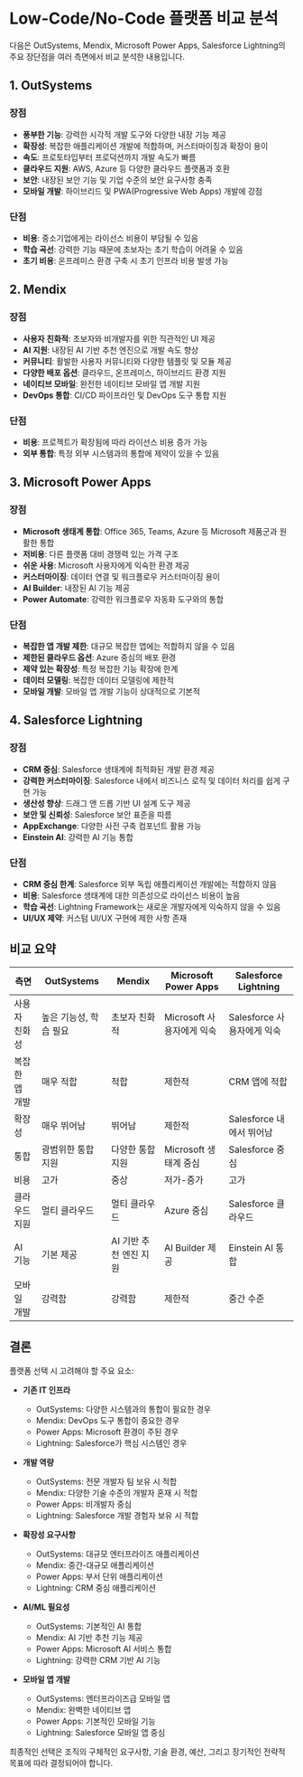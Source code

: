 # Low-Code/No-Code 플랫폼 비교 분석

다음은 OutSystems, Mendix, Microsoft Power Apps, Salesforce Lightning의 주요 장단점을 여러 측면에서 비교 분석한 내용입니다.

## 1. OutSystems

### 장점
- **풍부한 기능**: 강력한 시각적 개발 도구와 다양한 내장 기능 제공
- **확장성**: 복잡한 애플리케이션 개발에 적합하며, 커스터마이징과 확장이 용이
- **속도**: 프로토타입부터 프로덕션까지 개발 속도가 빠름
- **클라우드 지원**: AWS, Azure 등 다양한 클라우드 플랫폼과 호환
- **보안**: 내장된 보안 기능 및 기업 수준의 보안 요구사항 충족
- **모바일 개발**: 하이브리드 및 PWA(Progressive Web Apps) 개발에 강점

### 단점
- **비용**: 중소기업에게는 라이선스 비용이 부담될 수 있음
- **학습 곡선**: 강력한 기능 때문에 초보자는 초기 학습이 어려울 수 있음
- **초기 비용**: 온프레미스 환경 구축 시 초기 인프라 비용 발생 가능

## 2. Mendix

### 장점
- **사용자 친화적**: 초보자와 비개발자를 위한 직관적인 UI 제공
- **AI 지원**: 내장된 AI 기반 추천 엔진으로 개발 속도 향상
- **커뮤니티**: 활발한 사용자 커뮤니티와 다양한 템플릿 및 모듈 제공
- **다양한 배포 옵션**: 클라우드, 온프레미스, 하이브리드 환경 지원
- **네이티브 모바일**: 완전한 네이티브 모바일 앱 개발 지원
- **DevOps 통합**: CI/CD 파이프라인 및 DevOps 도구 통합 지원

### 단점
- **비용**: 프로젝트가 확장됨에 따라 라이선스 비용 증가 가능
- **외부 통합**: 특정 외부 시스템과의 통합에 제약이 있을 수 있음

## 3. Microsoft Power Apps

### 장점
- **Microsoft 생태계 통합**: Office 365, Teams, Azure 등 Microsoft 제품군과 원활한 통합
- **저비용**: 다른 플랫폼 대비 경쟁력 있는 가격 구조
- **쉬운 사용**: Microsoft 사용자에게 익숙한 환경 제공
- **커스터마이징**: 데이터 연결 및 워크플로우 커스터마이징 용이
- **AI Builder**: 내장된 AI 기능 제공
- **Power Automate**: 강력한 워크플로우 자동화 도구와의 통합

### 단점
- **복잡한 앱 개발 제한**: 대규모 복잡한 앱에는 적합하지 않을 수 있음
- **제한된 클라우드 옵션**: Azure 중심의 배포 환경
- **제약 있는 확장성**: 특정 복잡한 기능 확장에 한계
- **데이터 모델링**: 복잡한 데이터 모델링에 제한적
- **모바일 개발**: 모바일 앱 개발 기능이 상대적으로 기본적

## 4. Salesforce Lightning

### 장점
- **CRM 중심**: Salesforce 생태계에 최적화된 개발 환경 제공
- **강력한 커스터마이징**: Salesforce 내에서 비즈니스 로직 및 데이터 처리를 쉽게 구현 가능
- **생산성 향상**: 드래그 앤 드롭 기반 UI 설계 도구 제공
- **보안 및 신뢰성**: Salesforce 보안 표준을 따름
- **AppExchange**: 다양한 사전 구축 컴포넌트 활용 가능
- **Einstein AI**: 강력한 AI 기능 통합

### 단점
- **CRM 중심 한계**: Salesforce 외부 독립 애플리케이션 개발에는 적합하지 않음
- **비용**: Salesforce 생태계에 대한 의존성으로 라이선스 비용이 높음
- **학습 곡선**: Lightning Framework는 새로운 개발자에게 익숙하지 않을 수 있음
- **UI/UX 제약**: 커스텀 UI/UX 구현에 제한 사항 존재

## 비교 요약

| 측면 | OutSystems | Mendix | Microsoft Power Apps | Salesforce Lightning |
|------|------------|--------|----------------------|----------------------|
| 사용자 친화성 | 높은 기능성, 학습 필요 | 초보자 친화적 | Microsoft 사용자에게 익숙 | Salesforce 사용자에게 익숙 |
| 복잡한 앱 개발 | 매우 적합 | 적합 | 제한적 | CRM 앱에 적합 |
| 확장성 | 매우 뛰어남 | 뛰어남 | 제한적 | Salesforce 내에서 뛰어남 |
| 통합 | 광범위한 통합 지원 | 다양한 통합 지원 | Microsoft 생태계 중심 | Salesforce 중심 |
| 비용 | 고가 | 중상 | 저가-중가 | 고가 |
| 클라우드 지원 | 멀티 클라우드 | 멀티 클라우드 | Azure 중심 | Salesforce 클라우드 |
| AI 기능 | 기본 제공 | AI 기반 추천 엔진 지원 | AI Builder 제공 | Einstein AI 통합 |
| 모바일 개발 | 강력함 | 강력함 | 제한적 | 중간 수준 |

## 결론

플랫폼 선택 시 고려해야 할 주요 요소:

- **기존 IT 인프라**
  - OutSystems: 다양한 시스템과의 통합이 필요한 경우
  - Mendix: DevOps 도구 통합이 중요한 경우
  - Power Apps: Microsoft 환경이 주된 경우
  - Lightning: Salesforce가 핵심 시스템인 경우

- **개발 역량**
  - OutSystems: 전문 개발자 팀 보유 시 적합
  - Mendix: 다양한 기술 수준의 개발자 혼재 시 적합
  - Power Apps: 비개발자 중심
  - Lightning: Salesforce 개발 경험자 보유 시 적합

- **확장성 요구사항**
  - OutSystems: 대규모 엔터프라이즈 애플리케이션
  - Mendix: 중간-대규모 애플리케이션
  - Power Apps: 부서 단위 애플리케이션
  - Lightning: CRM 중심 애플리케이션

- **AI/ML 필요성**
  - OutSystems: 기본적인 AI 통합
  - Mendix: AI 기반 추천 기능 제공
  - Power Apps: Microsoft AI 서비스 통합
  - Lightning: 강력한 CRM 기반 AI 기능

- **모바일 앱 개발**
  - OutSystems: 엔터프라이즈급 모바일 앱
  - Mendix: 완벽한 네이티브 앱
  - Power Apps: 기본적인 모바일 기능
  - Lightning: Salesforce 모바일 앱 중심

최종적인 선택은 조직의 구체적인 요구사항, 기술 환경, 예산, 그리고 장기적인 전략적 목표에 따라 결정되어야 합니다.